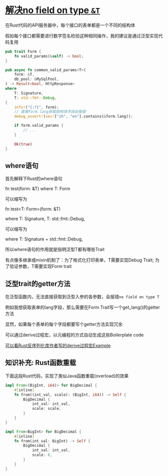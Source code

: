 # [解决no field on type `&T`](/2020/06/generic_error_no_field_on_type_t.md)

在Rust代码的API服务器中，每个接口的表单都是一个不同的结构体

假如每个接口都需要进行数字签名检验这种相同操作，我的建议是通过泛型实现代码复用

```rust
pub trait Form {
    fn valid_params(&self) -> bool;
}

pub async fn common_valid_params<T>(
    form: &T,
    db_pool: &MySqlPool,
) -> Result<bool, HttpResponse>
where
    T: Signature,
    T: std::fmt::Debug,
{
    info!("{:?}", form);
    // 直接form.lang获取结构体字段会报错
    debug_assert!(vec!["zh", "en"].contains(&form.lang));

    if form.valid_params {
        // ...
    }
    
    Ok(true)
}
```

## where语句

首先解释下Rust的where语句

fn test(form: &T) where T: Form

可以缩写为

fn test<T: Form>(form: &T)

where
    T: Signature,
    T: std::fmt::Debug,
    
可以缩写为

where
    T: Signature + std::fmt::Debug,
    
所以where语句的作用就是指明泛型T都有哪些Trait

有点像多继承或mixin机制了：为了格式化打印表单，T需要实现Debug Trait; 为了验证参数，T需要实现Form trait

## 泛型trait的getter方法

在泛型函数内，无法直接获取到泛型入参的各参数，会报错`no field on type T`

例如我想获取表单的lang字段，那么需要在Form Trait写一个get_lang()的getter方法

显然，如果每个表单的每个字段都要写个getter方法实现冗余

可以通过derive过程宏，以元编程的方式自动生成这些Boilerplate code

[可以看Rust反序列化库作者写的derive过程宏Example](https://github.com/dtolnay/syn/tree/master/examples/heapsize)

## 知识补充: Rust函数重载

下面这段Rust代码，实现了类似Java函数重载(overload)的效果

```rust
impl From<(BigInt, i64)> for BigDecimal {
    #[inline]
    fn from((int_val, scale): (BigInt, i64)) -> Self {
        BigDecimal {
            int_val: int_val,
            scale: scale,
        }
    }
}

impl From<BigInt> for BigDecimal {
    #[inline]
    fn from(int_val: BigInt) -> Self {
        BigDecimal {
            int_val: int_val,
            scale: 0,
        }
    }
}
```
